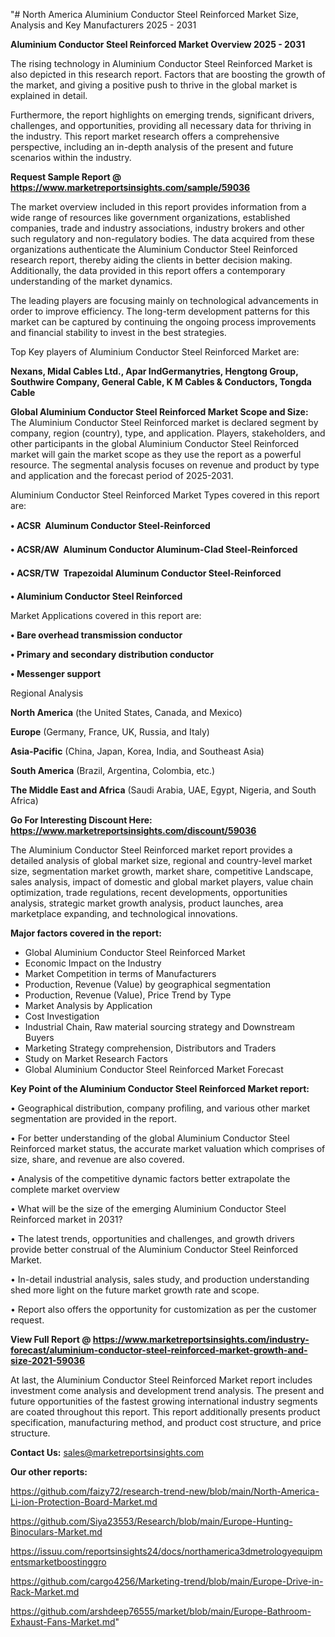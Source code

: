 "# North America Aluminium Conductor Steel Reinforced Market Size, Analysis and Key Manufacturers 2025 - 2031

<Strong> Aluminium Conductor Steel Reinforced Market Overview 2025 - 2031</strong>

The rising technology in Aluminium Conductor Steel Reinforced Market is also depicted in this research report. Factors that are boosting the growth of the market, and giving a positive push to thrive in the global market is explained in detail.

Furthermore, the report highlights on emerging trends, significant drivers, challenges, and opportunities, providing all necessary data for thriving in the industry. This report market research offers a comprehensive perspective, including an in-depth analysis of the present and future scenarios within the industry.

<strong>Request Sample Report @ <a href=https://www.marketreportsinsights.com/sample/59036>https://www.marketreportsinsights.com/sample/59036</a></strong>

The market overview included in this report provides information from a wide range of resources like government organizations, established companies, trade and industry associations, industry brokers and other such regulatory and non-regulatory bodies. The data acquired from these organizations authenticate the Aluminium Conductor Steel Reinforced research report, thereby aiding the clients in better decision making. Additionally, the data provided in this report offers a contemporary understanding of the market dynamics.

The leading players are focusing mainly on technological advancements in order to improve efficiency. The long-term development patterns for this market can be captured by continuing the ongoing process improvements and financial stability to invest in the best strategies.

Top Key players of Aluminium Conductor Steel Reinforced Market are:

<strong>Nexans, Midal Cables Ltd., Apar IndGermanytries, Hengtong Group, Southwire Company, General Cable, K M Cables & Conductors, Tongda Cable</strong>

<strong><b>Global Aluminium Conductor Steel Reinforced Market Scope and Size:</b></strong>
The Aluminium Conductor Steel Reinforced market is declared segment by company, region (country), type, and application. Players, stakeholders, and other participants in the global Aluminium Conductor Steel Reinforced market will gain the market scope as they use the report as a powerful resource. The segmental analysis focuses on revenue and product by type and application and the forecast period of 2025-2031.

Aluminium Conductor Steel Reinforced Market Types covered in this report are:

<strong>• ACSR  Aluminum Conductor Steel-Reinforced

• ACSR/AW  Aluminum Conductor Aluminum-Clad Steel-Reinforced

• ACSR/TW  Trapezoidal Aluminum Conductor Steel-Reinforced

• Aluminium Conductor Steel Reinforced</strong>

Market Applications covered in this report are:

<strong>• Bare overhead transmission conductor

• Primary and secondary distribution conductor

• Messenger support</strong> 

Regional Analysis

<strong>North America</strong> (the United States, Canada, and Mexico)

<strong>Europe</strong> (Germany, France, UK, Russia, and Italy)

<strong>Asia-Pacific</strong> (China, Japan, Korea, India, and Southeast Asia)

<strong>South America</strong> (Brazil, Argentina, Colombia, etc.)

<strong>The Middle East and Africa</strong> (Saudi Arabia, UAE, Egypt, Nigeria, and South Africa)

<strong>Go For Interesting Discount Here: <a href=https://www.marketreportsinsights.com/discount/59036>https://www.marketreportsinsights.com/discount/59036</a></strong>

The Aluminium Conductor Steel Reinforced market report provides a detailed analysis of global market size, regional and country-level market size, segmentation market growth, market share, competitive Landscape, sales analysis, impact of domestic and global market players, value chain optimization, trade regulations, recent developments, opportunities analysis, strategic market growth analysis, product launches, area marketplace expanding, and technological innovations.

<strong><b>Major factors covered in the report:</b></strong>
<ul>
  <li>Global Aluminium Conductor Steel Reinforced Market </li>
  <li>Economic Impact on the Industry</li>
  <li>Market Competition in terms of Manufacturers</li>
  <li>Production, Revenue (Value) by geographical segmentation</li>
  <li>Production, Revenue (Value), Price Trend by Type</li>
  <li>Market Analysis by Application</li>
  <li>Cost Investigation</li>
  <li>Industrial Chain, Raw material sourcing strategy and Downstream Buyers</li>
  <li>Marketing Strategy comprehension, Distributors and Traders</li>
  <li>Study on Market Research Factors</li>
  <li>Global Aluminium Conductor Steel Reinforced Market Forecast</li>
</ul>

<strong><b>Key Point of the Aluminium Conductor Steel Reinforced Market report:</b></strong>

• Geographical distribution, company profiling, and various other market segmentation are provided in the report.

• For better understanding of the global Aluminium Conductor Steel Reinforced market status, the accurate market valuation which comprises of size, share, and revenue are also covered.

• Analysis of the competitive dynamic factors better extrapolate the complete market overview

• What will be the size of the emerging Aluminium Conductor Steel Reinforced market in 2031?

• The latest trends, opportunities and challenges, and growth drivers provide better construal of the Aluminium Conductor Steel Reinforced Market.

• In-detail industrial analysis, sales study, and production understanding shed more light on the future market growth rate and scope.

• Report also offers the opportunity for customization as per the customer request.

<strong><b>View Full Report @ <a href=https://www.marketreportsinsights.com/industry-forecast/aluminium-conductor-steel-reinforced-market-growth-and-size-2021-59036>https://www.marketreportsinsights.com/industry-forecast/aluminium-conductor-steel-reinforced-market-growth-and-size-2021-59036</a></b></strong>


At last, the Aluminium Conductor Steel Reinforced Market report includes investment come analysis and development trend analysis. The present and future opportunities of the fastest growing international industry segments are coated throughout this report. This report additionally presents product specification, manufacturing method, and product cost structure, and price structure.

<strong>Contact Us:</strong>
sales@marketreportsinsights.com

<strong>Our other reports:</strong>

<a href=https://github.com/faizy72/research-trend-new/blob/main/North-America-Li-ion-Protection-Board-Market.md>https://github.com/faizy72/research-trend-new/blob/main/North-America-Li-ion-Protection-Board-Market.md</a>

<a href=https://github.com/Siya23553/Research/blob/main/Europe-Hunting-Binoculars-Market.md>https://github.com/Siya23553/Research/blob/main/Europe-Hunting-Binoculars-Market.md</a>

<a href=https://issuu.com/reportsinsights24/docs/northamerica3dmetrologyequipmentsmarketboostinggro>https://issuu.com/reportsinsights24/docs/northamerica3dmetrologyequipmentsmarketboostinggro</a>

<a href=https://github.com/cargo4256/Marketing-trend/blob/main/Europe-Drive-in-Rack-Market.md>https://github.com/cargo4256/Marketing-trend/blob/main/Europe-Drive-in-Rack-Market.md</a>

<a href=https://github.com/arshdeep76555/market/blob/main/Europe-Bathroom-Exhaust-Fans-Market.md>https://github.com/arshdeep76555/market/blob/main/Europe-Bathroom-Exhaust-Fans-Market.md</a>"
